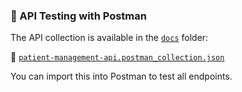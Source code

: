 ### 🧪 API Testing with Postman

The API collection is available in the [`docs`](./docs) folder:

📁 [`patient-management-api.postman_collection.json`](./docs/patient-management-api.postman_collection.json)

You can import this into Postman to test all endpoints.
